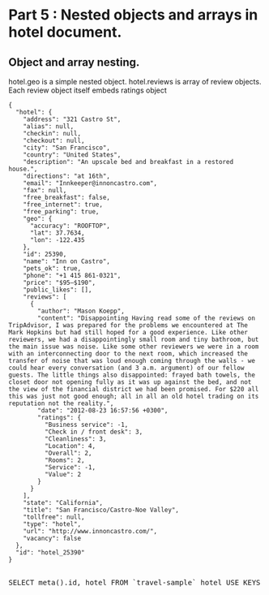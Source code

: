 # Part 5 : Nested objects and arrays in hotel document.

## Object and array nesting.

hotel.geo is a simple nested object.
hotel.reviews is array of review objects.
Each review object itself embeds ratings object

    {
      "hotel": {
        "address": "321 Castro St",
        "alias": null,
        "checkin": null,
        "checkout": null,
        "city": "San Francisco",
        "country": "United States",
        "description": "An upscale bed and breakfast in a restored house.",
        "directions": "at 16th",
        "email": "Innkeeper@innoncastro.com",
        "fax": null,
        "free_breakfast": false,
        "free_internet": true,
        "free_parking": true,
        "geo": {
          "accuracy": "ROOFTOP",
          "lat": 37.7634,
          "lon": -122.435
        },
        "id": 25390,
        "name": "Inn on Castro",
        "pets_ok": true,
        "phone": "+1 415 861-0321",
        "price": "$95–$190",
        "public_likes": [],
        "reviews": [
          {
            "author": "Mason Koepp",
            "content": "Disappointing Having read some of the reviews on TripAdvisor, I was prepared for the problems we encountered at The Mark Hopkins but had still hoped for a good experience. Like other reviewers, we had a disappointingly small room and tiny bathroom, but the main issue was noise. Like some other reviewers we were in a room with an interconnecting door to the next room, which increased the transfer of noise that was loud enough coming through the walls - we could hear every conversation (and 3 a.m. argument) of our fellow guests. The little things also disappointed: frayed bath towels, the closet door not opening fully as it was up against the bed, and not the view of the financial district we had been promised. For $220 all this was just not good enough; all in all an old hotel trading on its reputation not the reality.",
            "date": "2012-08-23 16:57:56 +0300",
            "ratings": {
              "Business service": -1,
              "Check in / front desk": 3,
              "Cleanliness": 3,
              "Location": 4,
              "Overall": 2,
              "Rooms": 2,
              "Service": -1,
              "Value": 2
            }
          }
        ],
        "state": "California",
        "title": "San Francisco/Castro-Noe Valley",
        "tollfree": null,
        "type": "hotel",
        "url": "http://www.innoncastro.com/",
        "vacancy": false
      },
      "id": "hotel_25390"
    }


<pre id="example"> 
SELECT meta().id, hotel FROM `travel-sample` hotel USE KEYS "hotel_25390";

</pre>

